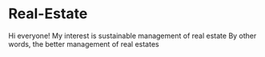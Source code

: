 # Real-Estate

Hi everyone!
My interest is sustainable management of real estate
By other words, the better management of real estates
